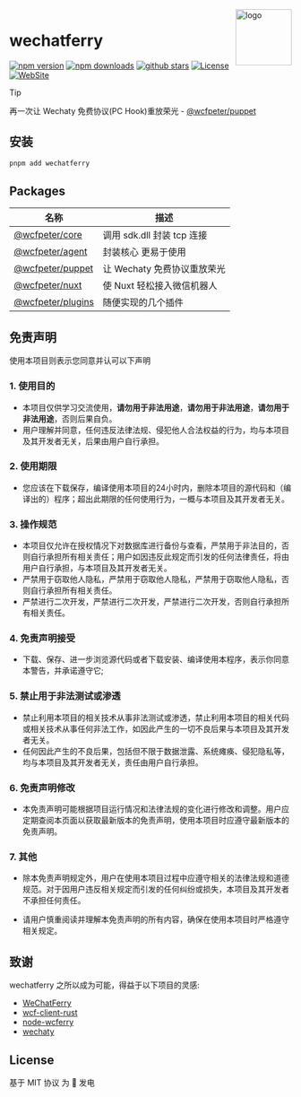 <img src="https://api.iconify.design/unjs:automd.svg" alt="logo" width="100" height="100" align="right" />

# wechatferry

[![npm version][npm-version-src]][npm-version-href]
[![npm downloads][npm-downloads-src]][npm-downloads-href]
[![github stars][github-stars-src]][github-stars-href]
[![License][license-src]][license-href]
[![WebSite][website-src]][website-href]

>[!TIP]
> 再一次让 Wechaty 免费协议(PC Hook)重放荣光 - [@wcfpeter/puppet](https://wcferry.netlify.app/integrations/wechaty.html)

## 安装

```bash
pnpm add wechatferry
```

## Packages

|名称|描述|
|---|---|
|[@wcfpeter/core](https://github.com/wechatferry/wechatferry/tree/main/packages/core)| 调用 sdk.dll 封装 tcp 连接 |
|[@wcfpeter/agent](https://github.com/wechatferry/wechatferry/tree/main/packages/agent)| 封装核心 更易于使用 |
|[@wcfpeter/puppet](https://github.com/wechatferry/wechatferry/tree/main/packages/puppet)| 让 Wechaty 免费协议重放荣光 |
|[@wcfpeter/nuxt](https://github.com/wechatferry/wechatferry/tree/main/packages/nuxt)| 使 Nuxt 轻松接入微信机器人 |
|[@wcfpeter/plugins](https://github.com/wechatferry/wechatferry/tree/main/packages/plugins)| 随便实现的几个插件 |

## 免责声明

使用本项目则表示您同意并认可以下声明

### 1. 使用目的

* 本项目仅供学习交流使用，**请勿用于非法用途**，**请勿用于非法用途**，**请勿用于非法用途**，否则后果自负。
* 用户理解并同意，任何违反法律法规、侵犯他人合法权益的行为，均与本项目及其开发者无关，后果由用户自行承担。

### 2. 使用期限

* 您应该在下载保存，编译使用本项目的24小时内，删除本项目的源代码和（编译出的）程序；超出此期限的任何使用行为，一概与本项目及其开发者无关。

### 3. 操作规范

* 本项目仅允许在授权情况下对数据库进行备份与查看，严禁用于非法目的，否则自行承担所有相关责任；用户如因违反此规定而引发的任何法律责任，将由用户自行承担，与本项目及其开发者无关。
* 严禁用于窃取他人隐私，严禁用于窃取他人隐私，严禁用于窃取他人隐私，否则自行承担所有相关责任。
* 严禁进行二次开发，严禁进行二次开发，严禁进行二次开发，否则自行承担所有相关责任。

### 4. 免责声明接受

* 下载、保存、进一步浏览源代码或者下载安装、编译使用本程序，表示你同意本警告，并承诺遵守它;

### 5. 禁止用于非法测试或渗透

* 禁止利用本项目的相关技术从事非法测试或渗透，禁止利用本项目的相关代码或相关技术从事任何非法工作，如因此产生的一切不良后果与本项目及其开发者无关。
* 任何因此产生的不良后果，包括但不限于数据泄露、系统瘫痪、侵犯隐私等，均与本项目及其开发者无关，责任由用户自行承担。

### 6. 免责声明修改

* 本免责声明可能根据项目运行情况和法律法规的变化进行修改和调整。用户应定期查阅本页面以获取最新版本的免责声明，使用本项目时应遵守最新版本的免责声明。

### 7. 其他

* 除本免责声明规定外，用户在使用本项目过程中应遵守相关的法律法规和道德规范。对于因用户违反相关规定而引发的任何纠纷或损失，本项目及其开发者不承担任何责任。

* 请用户慎重阅读并理解本免责声明的所有内容，确保在使用本项目时严格遵守相关规定。

## 致谢

wechatferry 之所以成为可能，得益于以下项目的灵感:

- [WeChatFerry](https://github.com/lich0821/WeChatFerry)
- [wcf-client-rust](https://github.com/lich0821/wcf-client-rust)
- [node-wcferry](https://github.com/stkevintan/node-wcferry)
- [wechaty](https://github.com/wechaty/wechaty)

## License

基于 MIT 协议 为 💖 发电

[npm-version-src]: https://img.shields.io/npm/v/wechatferry?style=flat&colorA=18181B&colorB=c62828
[npm-version-href]: https://npmjs.com/package/wechatferry
[npm-downloads-src]: https://img.shields.io/npm/dw/wechatferry?style=flat&colorA=18181B&colorB=c62828
[npm-downloads-href]: https://npmjs.com/package/wechatferry
[github-stars-src]: https://img.shields.io/github/stars/wechatferry/wechatferry?style=flat&colorA=18181B&colorB=c62828
[github-stars-href]: https://github.com/wechatferry/wechatferry
[license-src]: https://img.shields.io/github/license/wechatferry/wechatferry.svg?style=flat&colorA=18181B&colorB=c62828
[license-href]: https://github.com/wechatferry/wechatferry/blob/main/LICENSE
[website-src]: https://img.shields.io/badge/文档-Wcferry-18181B?style=flat&colorA=18181B&colorB=c62828
[website-href]: https://wcferry.netlify.app/
